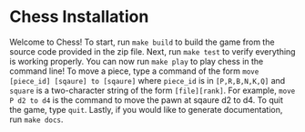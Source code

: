 # Chess Installation

Welcome to Chess! To start, run `make build` to build the game from the source
code provided in the zip file. Next, run `make test` to verify everything is
working properly. You can now run `make play` to play chess in the command
line! To move a piece, type a command of the form
`move [piece_id] [sqaure] to [sqaure]` where `piece_id` is in `[P,R,B,N,K,Q]`
and `square` is a two-character string of the form `[file][rank]`. For example,
`move P d2 to d4` is the command to move the pawn at sqaure d2 to d4. To quit
the game, type `quit`. Lastly, if you would like to generate documentation,
run `make docs`.